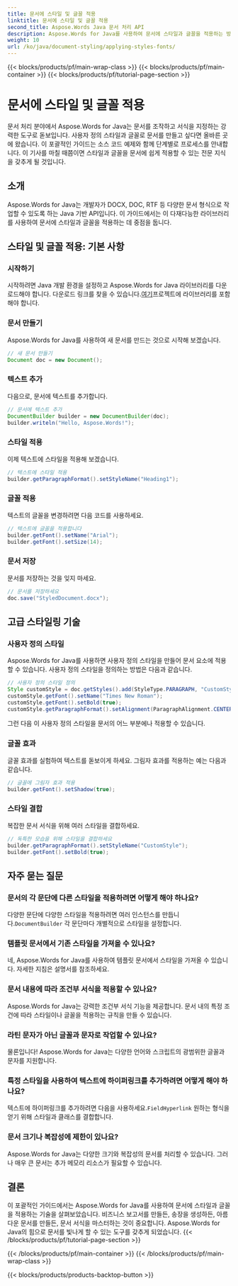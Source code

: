 ```yaml
---
title: 문서에 스타일 및 글꼴 적용
linktitle: 문서에 스타일 및 글꼴 적용
second_title: Aspose.Words Java 문서 처리 API
description: Aspose.Words for Java를 사용하여 문서에 스타일과 글꼴을 적용하는 방법을 알아보세요. 소스 코드가 포함된 단계별 가이드. 문서 서식의 잠재력을 최대한 활용하세요.
weight: 10
url: /ko/java/document-styling/applying-styles-fonts/
---
```


{{< blocks/products/pf/main-wrap-class >}}
{{< blocks/products/pf/main-container >}}
{{< blocks/products/pf/tutorial-page-section >}}

# 문서에 스타일 및 글꼴 적용

문서 처리 분야에서 Aspose.Words for Java는 문서를 조작하고 서식을 지정하는 강력한 도구로 돋보입니다. 사용자 정의 스타일과 글꼴로 문서를 만들고 싶다면 올바른 곳에 왔습니다. 이 포괄적인 가이드는 소스 코드 예제와 함께 단계별로 프로세스를 안내합니다. 이 기사를 마칠 때쯤이면 스타일과 글꼴을 문서에 쉽게 적용할 수 있는 전문 지식을 갖추게 될 것입니다.

## 소개

Aspose.Words for Java는 개발자가 DOCX, DOC, RTF 등 다양한 문서 형식으로 작업할 수 있도록 하는 Java 기반 API입니다. 이 가이드에서는 이 다재다능한 라이브러리를 사용하여 문서에 스타일과 글꼴을 적용하는 데 중점을 둡니다.

## 스타일 및 글꼴 적용: 기본 사항

### 시작하기
시작하려면 Java 개발 환경을 설정하고 Aspose.Words for Java 라이브러리를 다운로드해야 합니다. 다운로드 링크를 찾을 수 있습니다.[여기](https://releases.aspose.com/words/java/)프로젝트에 라이브러리를 포함해야 합니다.

### 문서 만들기
Aspose.Words for Java를 사용하여 새 문서를 만드는 것으로 시작해 보겠습니다.

```java
// 새 문서 만들기
Document doc = new Document();
```

### 텍스트 추가
다음으로, 문서에 텍스트를 추가합니다.

```java
// 문서에 텍스트 추가
DocumentBuilder builder = new DocumentBuilder(doc);
builder.writeln("Hello, Aspose.Words!");
```

### 스타일 적용
이제 텍스트에 스타일을 적용해 보겠습니다.

```java
// 텍스트에 스타일 적용
builder.getParagraphFormat().setStyleName("Heading1");
```

### 글꼴 적용
텍스트의 글꼴을 변경하려면 다음 코드를 사용하세요.

```java
// 텍스트에 글꼴을 적용합니다
builder.getFont().setName("Arial");
builder.getFont().setSize(14);
```

### 문서 저장
문서를 저장하는 것을 잊지 마세요.

```java
// 문서를 저장하세요
doc.save("StyledDocument.docx");
```

## 고급 스타일링 기술

### 사용자 정의 스타일
Aspose.Words for Java를 사용하면 사용자 정의 스타일을 만들어 문서 요소에 적용할 수 있습니다. 사용자 정의 스타일을 정의하는 방법은 다음과 같습니다.

```java
// 사용자 정의 스타일 정의
Style customStyle = doc.getStyles().add(StyleType.PARAGRAPH, "CustomStyle");
customStyle.getFont().setName("Times New Roman");
customStyle.getFont().setBold(true);
customStyle.getParagraphFormat().setAlignment(ParagraphAlignment.CENTER);
```

그런 다음 이 사용자 정의 스타일을 문서의 어느 부분에나 적용할 수 있습니다.

### 글꼴 효과
글꼴 효과를 실험하여 텍스트를 돋보이게 하세요. 그림자 효과를 적용하는 예는 다음과 같습니다.

```java
// 글꼴에 그림자 효과 적용
builder.getFont().setShadow(true);
```

### 스타일 결합
복잡한 문서 서식을 위해 여러 스타일을 결합하세요.

```java
// 독특한 모습을 위해 스타일을 결합하세요
builder.getParagraphFormat().setStyleName("CustomStyle");
builder.getFont().setBold(true);
```

## 자주 묻는 질문

### 문서의 각 문단에 다른 스타일을 적용하려면 어떻게 해야 하나요?
 다양한 문단에 다양한 스타일을 적용하려면 여러 인스턴스를 만듭니다.`DocumentBuilder` 각 문단마다 개별적으로 스타일을 설정합니다.

### 템플릿 문서에서 기존 스타일을 가져올 수 있나요?
네, Aspose.Words for Java를 사용하여 템플릿 문서에서 스타일을 가져올 수 있습니다. 자세한 지침은 설명서를 참조하세요.

### 문서 내용에 따라 조건부 서식을 적용할 수 있나요?
Aspose.Words for Java는 강력한 조건부 서식 기능을 제공합니다. 문서 내의 특정 조건에 따라 스타일이나 글꼴을 적용하는 규칙을 만들 수 있습니다.

### 라틴 문자가 아닌 글꼴과 문자로 작업할 수 있나요?
물론입니다! Aspose.Words for Java는 다양한 언어와 스크립트의 광범위한 글꼴과 문자를 지원합니다.

### 특정 스타일을 사용하여 텍스트에 하이퍼링크를 추가하려면 어떻게 해야 하나요?
 텍스트에 하이퍼링크를 추가하려면 다음을 사용하세요.`FieldHyperlink` 원하는 형식을 얻기 위해 스타일과 클래스를 결합합니다.

### 문서 크기나 복잡성에 제한이 있나요?
Aspose.Words for Java는 다양한 크기와 복잡성의 문서를 처리할 수 있습니다. 그러나 매우 큰 문서는 추가 메모리 리소스가 필요할 수 있습니다.

## 결론

이 포괄적인 가이드에서는 Aspose.Words for Java를 사용하여 문서에 스타일과 글꼴을 적용하는 기술을 살펴보았습니다. 비즈니스 보고서를 만들든, 송장을 생성하든, 아름다운 문서를 만들든, 문서 서식을 마스터하는 것이 중요합니다. Aspose.Words for Java의 힘으로 문서를 빛나게 할 수 있는 도구를 갖추게 되었습니다.
{{< /blocks/products/pf/tutorial-page-section >}}

{{< /blocks/products/pf/main-container >}}
{{< /blocks/products/pf/main-wrap-class >}}

{{< blocks/products/products-backtop-button >}}
